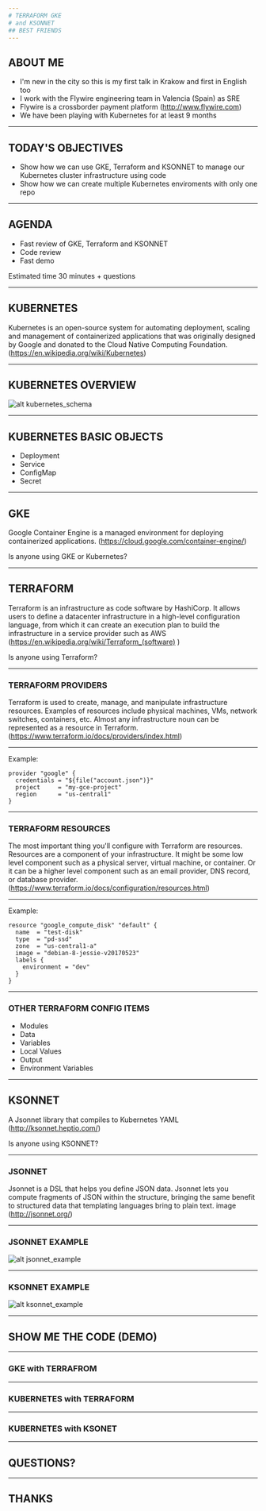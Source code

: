 ```yaml
---
# TERRAFORM GKE
# and KSONNET
## BEST FRIENDS
---
```

## ABOUT ME

* I'm new in the city so this is my first talk in Krakow and first in English too
* I work with the Flywire engineering team in Valencia (Spain) as SRE
* Flywire is a crossborder payment platform (http://www.flywire.com)
* We have been playing with Kubernetes for at least 9 months
---
## TODAY'S OBJECTIVES

* Show how we can use GKE, Terraform and KSONNET to manage our Kubernetes cluster infrastructure using code
* Show how we can create multiple Kubernetes enviroments with only one repo

---
## AGENDA

* Fast review of GKE, Terraform and KSONNET
* Code review
* Fast demo

Estimated time 30 minutes + questions

---
## KUBERNETES

Kubernetes is an open-source system for automating deployment, scaling and management of containerized applications that was originally designed by Google and donated to the Cloud Native Computing Foundation.
(https://en.wikipedia.org/wiki/Kubernetes)

---

## KUBERNETES OVERVIEW
![alt kubernetes_schema](https://github.com/pollosp/gke/raw/master/images/kubernetes.png "Kubernetes schema")

---
## KUBERNETES BASIC OBJECTS

* Deployment
* Service
* ConfigMap
* Secret

---
## GKE

Google Container Engine is a managed environment for deploying containerized applications.
(https://cloud.google.com/container-engine/)

Is anyone using GKE or Kubernetes?

---
## TERRAFORM

Terraform is an infrastructure as code software by HashiCorp. It allows users to define a datacenter infrastructure in a high-level configuration language, from which it can create an execution plan to build the infrastructure in a service provider such as AWS
(https://en.wikipedia.org/wiki/Terraform_(software) )

Is anyone using Terraform?

---
### TERRAFORM PROVIDERS

Terraform is used to create, manage, and manipulate infrastructure resources.
Examples of resources include physical machines, VMs, network switches, containers, etc.
Almost any infrastructure noun can be represented as a resource in Terraform.
(https://www.terraform.io/docs/providers/index.html)

---
Example:

```hcl
provider "google" {
  credentials = "${file("account.json")}"
  project     = "my-gce-project"
  region      = "us-central1"
}
```
---
### TERRAFORM RESOURCES

The most important thing you'll configure with Terraform are resources.
Resources are a component of your infrastructure.
It might be some low level component such as a physical server, virtual machine, or container.
Or it can be a higher level component such as an email provider, DNS record, or database provider.
(https://www.terraform.io/docs/configuration/resources.html)

---
Example:

```hcl
resource "google_compute_disk" "default" {
  name  = "test-disk"
  type  = "pd-ssd"
  zone  = "us-central1-a"
  image = "debian-8-jessie-v20170523"
  labels {
    environment = "dev"
  }
}
```
---
### OTHER TERRAFORM CONFIG ITEMS

* Modules
* Data
* Variables
* Local Values
* Output
* Environment Variables

---
## KSONNET

A Jsonnet library that compiles to Kubernetes YAML
(http://ksonnet.heptio.com/)

Is anyone using KSONNET?

---
### JSONNET

Jsonnet is a DSL that helps you define JSON data.
Jsonnet lets you compute fragments of JSON within the structure, bringing the same benefit to structured data that templating languages bring to plain text.
image
(http://jsonnet.org/)

---
### JSONNET EXAMPLE
![alt jsonnet_example](https://github.com/pollosp/gke/raw/master/images/jsonnet.png "JSONNET EXAMPLE")

---

### KSONNET EXAMPLE
![alt ksonnet_example](https://github.com/pollosp/gke/raw/master/images/ksonnet.png "KSONNET EXAMPLE")

---
## SHOW ME THE CODE (DEMO)
---
### GKE with TERRAFROM
---
### KUBERNETES with TERRAFORM
---
### KUBERNETES with KSONET
---
## QUESTIONS?
---
## THANKS